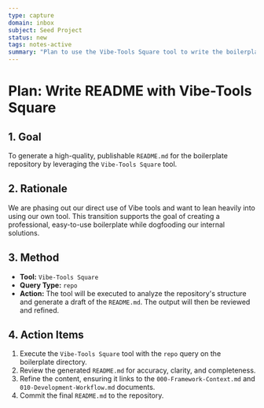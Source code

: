 ```yaml
---
type: capture
domain: inbox
subject: Seed Project
status: new
tags: notes-active
summary: "Plan to use the Vibe-Tools Square tool to write the boilerplate's README for publication."
---
```


# Plan: Write README with Vibe-Tools Square

## 1. Goal

To generate a high-quality, publishable `README.md` for the boilerplate repository by leveraging the `Vibe-Tools Square` tool.

## 2. Rationale

We are phasing out our direct use of Vibe tools and want to lean heavily into using our own tool. This transition supports the goal of creating a professional, easy-to-use boilerplate while dogfooding our internal solutions.

## 3. Method

-   **Tool:** `Vibe-Tools Square`
-   **Query Type:** `repo`
-   **Action:** The tool will be executed to analyze the repository's structure and generate a draft of the `README.md`. The output will then be reviewed and refined.

## 4. Action Items

1.  Execute the `Vibe-Tools Square` tool with the `repo` query on the boilerplate directory.
2.  Review the generated `README.md` for accuracy, clarity, and completeness.
3.  Refine the content, ensuring it links to the `000-Framework-Context.md` and `010-Development-Workflow.md` documents.
4.  Commit the final `README.md` to the repository.
